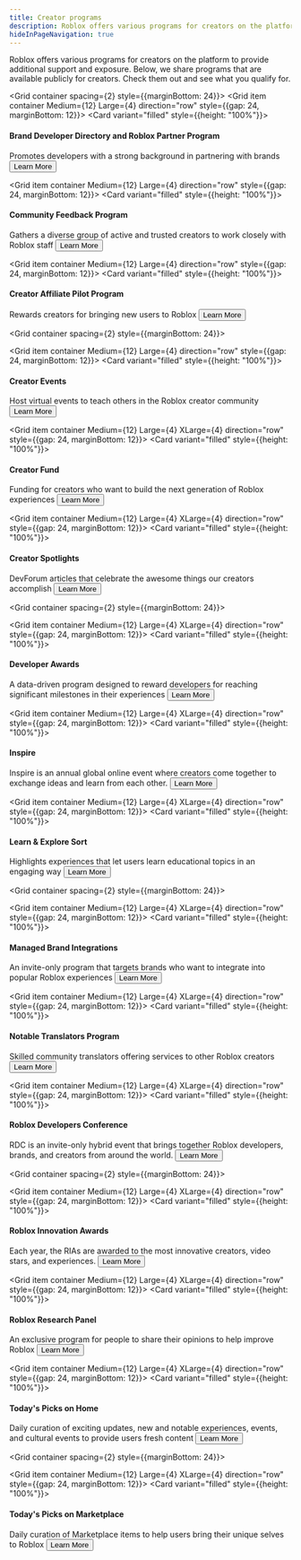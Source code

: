 ```yaml
---
title: Creator programs
description: Roblox offers various programs for creators on the platform to provide additional support and exposure. This page includes programs that are available publicly for creators. Check them out and see what you qualify for.
hideInPageNavigation: true
---
```


Roblox offers various programs for creators on the platform to provide additional support and exposure. Below, we share programs that are available publicly for creators. Check them out and see what you qualify for.

<Grid container spacing={2} style={{marginBottom: 24}}>
  <Grid item container Medium={12} Large={4} direction="row" style={{gap: 24, marginBottom: 12}}>
  <Grid item container wrap="nowrap" direction="column">
    <Card variant="filled" style={{height: "100%"}}>
    <CardContent>
    <h4>Brand Developer Directory and Roblox Partner Program</h4>
        <figure>
    <Chip
        color="success"
        label="Status: Open"
        size="medium"
        variant="filled"/>
    </figure>
    <Typography variant='body1'>Promotes developers with a strong background in partnering with brands</Typography>
    </CardContent>
    <CardActions>
        <Button href="/creator-programs/brand-developer-directory" variant="contained" color="secondary" size='large'>Learn More</Button>
    </CardActions>
    </Card>
  </Grid>
  </Grid>

  <Grid item container Medium={12} Large={4} direction="row" style={{gap: 24, marginBottom: 12}}>
  <Grid item container wrap="nowrap" direction="column">
    <Card variant="filled" style={{height: "100%"}}>
    <CardContent>
    <h4>Community Feedback Program</h4>
        <figure>
    <Chip
        color="success"
        label="Status: Open"
        size="medium"
        variant="filled"/>
        </figure>
    <Typography variant='body1'>Gathers a diverse group of active and trusted creators to work closely with Roblox staff</Typography>
    </CardContent>
    <CardActions>
        <Button href="/creator-programs/feedback" variant="contained" color="secondary" size='large'>Learn More</Button>
    </CardActions>
    </Card>
  </Grid>
  </Grid>

  <Grid item container Medium={12} Large={4} direction="row" style={{gap: 24, marginBottom: 12}}>
  <Grid item container wrap="nowrap" direction="column">
    <Card variant="filled" style={{height: "100%"}}>
    <CardContent>
    <h4>Creator Affiliate Pilot Program</h4>
        <figure>
    <Chip
        color="success"
        label="Status: Open"
        size="medium"
        variant="filled"/>
    </figure>
    <Typography variant='body1'>Rewards creators for bringing new users to Roblox</Typography>
    </CardContent>
    <CardActions>
        <Button href="/creator-programs/creator-affiliate" variant="contained" color="secondary" size='large'>Learn More</Button>
    </CardActions>
    </Card>
  </Grid>
  </Grid>

</Grid>

<Grid container spacing={2} style={{marginBottom: 24}}>

  <Grid item container Medium={12} Large={4} direction="row" style={{gap: 24, marginBottom: 12}}>
  <Grid item container wrap="nowrap" direction="column">
    <Card variant="filled" style={{height: "100%"}}>
    <CardContent>
    <h4>Creator Events</h4>
        <figure>
    <Chip
        color="success"
        label="Status: Open"
        size="medium"
        variant="filled"/>
    </figure>
    <Typography variant='body1'>Host virtual events to teach others in the Roblox creator community</Typography>
    </CardContent>
    <CardActions>
        <Button href="/creator-programs/creator-events" variant="contained" color="secondary" size='large'>Learn More</Button>
    </CardActions>
    </Card>
  </Grid>
  </Grid>

  <Grid item container Medium={12} Large={4} XLarge={4} direction="row" style={{gap: 24, marginBottom: 12}}>
  <Grid item container wrap="nowrap" direction="column">
    <Card variant="filled" style={{height: "100%"}}>
    <CardContent>
    <h4>Creator Fund</h4>
        <figure>
    <Chip
        color="error"
        label="Status: Closed"
        size="medium"
        variant="filled"/>
    </figure>
    <Typography variant='body1'>Funding for creators who want to build the next generation of Roblox experiences</Typography>
    </CardContent>
    <CardActions>
        <Button href="/creator-fund" variant="contained" color="secondary" size='large'>Learn More</Button>
    </CardActions>
    </Card>
  </Grid>
  </Grid>

  <Grid item container Medium={12} Large={4} XLarge={4} direction="row" style={{gap: 24, marginBottom: 12}}>
  <Grid item container wrap="nowrap" direction="column">
    <Card variant="filled" style={{height: "100%"}}>
    <CardContent>
    <h4>Creator Spotlights</h4>
        <figure>
    <Chip
        color="success"
        label="Status: Open"
        size="medium"
        variant="filled"/>
    </figure>
    <Typography variant='body1'>DevForum articles that celebrate the awesome things our creators accomplish</Typography>
    </CardContent>
    <CardActions>
        <Button href="/creator-programs/spotlights" variant="contained" color="secondary" size='large'>Learn More</Button>
    </CardActions>
    </Card>
  </Grid>
  </Grid>

</Grid>

<Grid container spacing={2} style={{marginBottom: 24}}>

  <Grid item container Medium={12} Large={4} XLarge={4} direction="row" style={{gap: 24, marginBottom: 12}}>
  <Grid item container wrap="nowrap" direction="column">
    <Card variant="filled" style={{height: "100%"}}>
    <CardContent>
    <h4>Developer Awards</h4>
        <figure>
    <Chip
        color="success"
        label="Status: Open"
        size="medium"
        variant="filled"/>
    </figure>
    <Typography variant='body1'>A data-driven program designed to reward developers for reaching significant milestones in their experiences</Typography>
    </CardContent>
    <CardActions>
        <Button href="/creator-programs/developer-awards" variant="contained" color="secondary" size='large'>Learn More</Button>
    </CardActions>
    </Card>
  </Grid>
  </Grid>

  <Grid item container Medium={12} Large={4} XLarge={4} direction="row" style={{gap: 24, marginBottom: 12}}>
  <Grid item container wrap="nowrap" direction="column">
    <Card variant="filled" style={{height: "100%"}}>
    <CardContent>
    <h4>Inspire</h4>
        <figure>
    <Chip
        color="success"
        label="Status: Open"
        size="medium"
        variant="filled"/>
    </figure>
    <Typography variant='body1'>Inspire is an annual global online event where creators come together to exchange ideas and learn from each other.</Typography>
    </CardContent>
    <CardActions>
        <Button href="/creator-programs/inspire" variant="contained" color="secondary" size='large'>Learn More</Button>
    </CardActions>
    </Card>
  </Grid>
  </Grid>

  <Grid item container Medium={12} Large={4} XLarge={4} direction="row" style={{gap: 24, marginBottom: 12}}>
  <Grid item container wrap="nowrap" direction="column">
    <Card variant="filled" style={{height: "100%"}}>
    <CardContent>
    <h4>Learn & Explore Sort</h4>
        <figure>
    <Chip
        color="success"
        label="Status: Open"
        size="medium"
        variant="filled"/>
    </figure>
    <Typography variant='body1'>Highlights experiences that let users learn educational topics in an engaging way</Typography>
    </CardContent>
    <CardActions>
        <Button href="/creator-programs/learn-explore-sort" variant="contained" color="secondary" size='large'>Learn More</Button>
    </CardActions>
    </Card>
  </Grid>
  </Grid>

</Grid>

<Grid container spacing={2} style={{marginBottom: 24}}>

  <Grid item container Medium={12} Large={4} XLarge={4} direction="row" style={{gap: 24, marginBottom: 12}}>
  <Grid item container wrap="nowrap" direction="column">
    <Card variant="filled" style={{height: "100%"}}>
    <CardContent>
    <h4>Managed Brand Integrations</h4>
        <figure>
    <Chip
        color="success"
        label="Status: Open"
        size="medium"
        variant="filled"/>
    </figure>
    <Typography variant='body1'>An invite-only program that targets brands who want to integrate into popular Roblox experiences</Typography>
    </CardContent>
    <CardActions>
        <Button href="/creator-programs/managed-brand-integrations" variant="contained" color="secondary" size='large'>Learn More</Button>
    </CardActions>
    </Card>
  </Grid>
  </Grid>

  <Grid item container Medium={12} Large={4} XLarge={4} direction="row" style={{gap: 24, marginBottom: 12}}>
  <Grid item container wrap="nowrap" direction="column">
    <Card variant="filled" style={{height: "100%"}}>
    <CardContent>
    <h4>Notable Translators Program</h4>
        <figure>
    <Chip
        color="success"
        label="Status: Open"
        size="medium"
        variant="filled"/>
    </figure>
    <Typography variant='body1'>Skilled community translators offering services to other Roblox creators</Typography>
    </CardContent>
    <CardActions>
        <Button href="/creator-programs/notable-translators" variant="contained" color="secondary" size='large'>Learn More</Button>
    </CardActions>
    </Card>
  </Grid>
  </Grid>

  <Grid item container Medium={12} Large={4} XLarge={4} direction="row" style={{gap: 24, marginBottom: 12}}>
  <Grid item container wrap="nowrap" direction="column">
    <Card variant="filled" style={{height: "100%"}}>
    <CardContent>
    <h4>Roblox Developers Conference</h4>
        <figure>
    <Chip
        color="error"
        label="Status: Closed"
        size="medium"
        variant="filled"/>
    </figure>
    <Typography variant='body1'>RDC is an invite-only hybrid event that brings together Roblox developers, brands, and creators from around the world.</Typography>
    </CardContent>
    <CardActions>
        <Button href="/creator-programs/rdc" variant="contained" color="secondary" size='large'>Learn More</Button>
    </CardActions>
    </Card>
  </Grid>
  </Grid>

</Grid>

<Grid container spacing={2} style={{marginBottom: 24}}>

  <Grid item container Medium={12} Large={4} XLarge={4} direction="row" style={{gap: 24, marginBottom: 12}}>
  <Grid item container wrap="nowrap" direction="column">
    <Card variant="filled" style={{height: "100%"}}>
    <CardContent>
    <h4>Roblox Innovation Awards</h4>
        <figure>
    <Chip
        color="error"
        label="Status: Closed"
        size="medium"
        variant="filled"/>
    </figure>
    <Typography variant='body1'>Each year, the RIAs are awarded to the most innovative creators, video stars, and experiences.</Typography>
    </CardContent>
    <CardActions>
        <Button href="/creator-programs/innovation-awards" variant="contained" color="secondary" size='large'>Learn More</Button>
    </CardActions>
    </Card>
  </Grid>
  </Grid>

  <Grid item container Medium={12} Large={4} XLarge={4} direction="row" style={{gap: 24, marginBottom: 12}}>
  <Grid item container wrap="nowrap" direction="column">
    <Card variant="filled" style={{height: "100%"}}>
    <CardContent>
    <h4>Roblox Research Panel</h4>
        <figure>
    <Chip
        color="success"
        label="Status: Open"
        size="medium"
        variant="filled"/>
    </figure>
    <Typography variant='body1'>An exclusive program for people to share their opinions to help improve Roblox</Typography>
    </CardContent>
    <CardActions>
        <Button href="/creator-programs/research-panel" variant="contained" color="secondary" size='large'>Learn More</Button>
    </CardActions>
    </Card>
  </Grid>
  </Grid>

  <Grid item container Medium={12} Large={4} XLarge={4} direction="row" style={{gap: 24, marginBottom: 12}}>
  <Grid item container wrap="nowrap" direction="column">
    <Card variant="filled" style={{height: "100%"}}>
    <CardContent>
    <h4>Today's Picks on Home</h4>
    <figure>
        <Chip
        color="success"
        label="Status: Open"
        size="medium"
        variant="filled"/>
    </figure>
    <Typography variant='body1'>Daily curation of exciting updates, new and notable experiences, events, and cultural events to provide users fresh content</Typography>
    </CardContent>
    <CardActions>
        <Button href="/creator-programs/todays-picks-home" variant="contained" color="secondary" size='large'>Learn More</Button>
    </CardActions>
    </Card>
  </Grid>
  </Grid>

</Grid>

<Grid container spacing={2} style={{marginBottom: 24}}>

  <Grid item container Medium={12} Large={4} XLarge={4} direction="row" style={{gap: 24, marginBottom: 12}}>
  <Grid item container wrap="nowrap" direction="column">
    <Card variant="filled" style={{height: "100%"}}>
    <CardContent>
    <h4>Today's Picks on Marketplace</h4>
        <figure>
    <Chip
        color="success"
        label="Status: Open"
        size="medium"
        variant="filled"/>
    </figure>
    <Typography variant='body1'>Daily curation of Marketplace items to help users bring their unique selves to Roblox</Typography>
    </CardContent>
    <CardActions>
        <Button href="/creator-programs/todays-picks-marketplace" variant="contained" color="secondary" size='large'>Learn More</Button>
    </CardActions>
    </Card>
  </Grid>
  </Grid>
</Grid>
